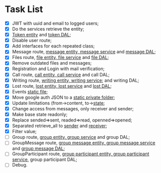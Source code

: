 # Task List

- [x] JWT with uuid and email to logged users;  
- [x] Do the services retrieve the entity;
- [x] [Token entity](## "token, uuid, email, name, time") and [token DAL](## "Don't expire. Only token column");   
- [x] Disable user route;
- [x] Add interfaces for each repeated class;
- [x] Message route, [message entity, message service](## "from, to, content, send, received, read") and [message DAL](## "will stay a month in the database");  
- [x] Files route, [file entity, file service](## "from, to, content, send, received, read, open") and [file DAL](## "will stay 7 days in the database");  
- [x] Remove outdated files and messages;
- [x] Registration and Login with mail verification;
- [x] Call route, [call entity, call service](## "from, to, image, audio") and call DAL;
- [x] Writing route, [writing entity, writing service](## "from, to"); and writing DAL;
- [x] Lost route, [lost entity, lost service](## "from, to, type, send") and [lost DAL](## "will stay a month in the database");
- [x] Events [static file](## "writing, message, file, call, lost");
- [x] Move google auth JSON to a [static private folder](## "File added to .htaccess");
- [x] Update limitations (from->content, to->[state](## "read, received, opened");
- [x] Change access from messages, only receiver and sender;
- [x] Make base state readonly;
- [x] Replace sended=>sent, readed=>read, openned=>opened;
- [x] Separated retrieve_all to [sender](## "received, read and opened filters") and [receiver](## "sent and no filter.");
- [x] Filter value;
- [ ] Group route, [group entity, group service](## "uuid, photo, name, description, creation_date, code") and group DAL;
- [ ] GroupMessage route, [group message entity, group message service](## "from, to, content, send, received, read") and [group message DAL](## "will a month in the database");
- [ ] GroupParticipant route, [group participant entity, group participant service](## "participant, group"), group participant DAL;
- [ ] Debug.